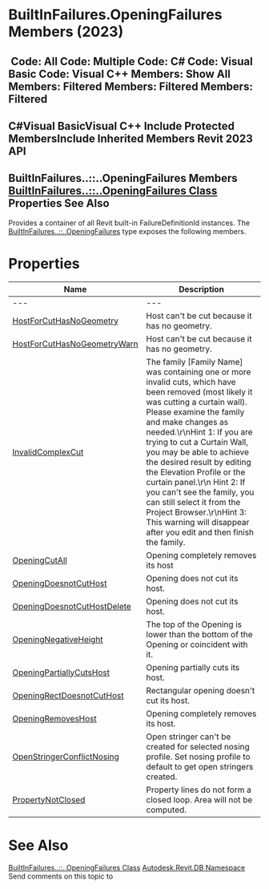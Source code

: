 # BuiltInFailures.OpeningFailures Members (2023)

﻿
 Code: All Code: Multiple Code: C# Code: Visual Basic Code: Visual C++  Members: Show All Members: Filtered Members: Filtered Members: Filtered   
---  
C#Visual BasicVisual C++
Include Protected MembersInclude Inherited Members
Revit 2023 API  
---  
BuiltInFailures..::..OpeningFailures Members  
[BuiltInFailures..::..OpeningFailures Class](7857c588-1861-cfd1-1423-7b950a01aba1.md "BuiltInFailures.OpeningFailures Class") Properties See Also  
---  
Provides a container of all Revit built-in FailureDefinitionId instances.
The [BuiltInFailures..::..OpeningFailures](7857c588-1861-cfd1-1423-7b950a01aba1.md "BuiltInFailures.OpeningFailures Class") type exposes the following members.
# Properties
| Name | Description |
| --- | --- |
| --- | --- | --- |
| [HostForCutHasNoGeometry](66f5c45e-9b46-6bde-a95e-21291121ddba.md "HostForCutHasNoGeometry Property") | Host can't be cut because it has no geometry. |
| [HostForCutHasNoGeometryWarn](99f5a7b8-3237-18c8-65ef-e66e025666b4.md "HostForCutHasNoGeometryWarn Property") | Host can't be cut because it has no geometry. |
| [InvalidComplexCut](e7385af7-01dd-3506-8382-656fdb61d3a0.md "InvalidComplexCut Property") | The family [Family Name] was containing one or more invalid cuts, which have been removed (most likely it was cutting a curtain wall). Please examine the family and make changes as needed.\r\nHint 1: If you are trying to cut a Curtain Wall, you may be able to achieve the desired result by editing the Elevation Profile or the curtain panel.\r\n Hint 2: If you can't see the family, you can still select it from the Project Browser.\r\nHint 3: This warning will disappear after you edit and then finish the family. |
| [OpeningCutAll](f09e5328-4d64-58c2-9822-be9b8b3496df.md "OpeningCutAll Property") | Opening completely removes its host |
| [OpeningDoesnotCutHost](0add2435-9791-aec8-0c0d-4c3d3b82ada5.md "OpeningDoesnotCutHost Property") | Opening does not cut its host. |
| [OpeningDoesnotCutHostDelete](55ac7a78-6f8c-b9f1-955d-f8f3a071505c.md "OpeningDoesnotCutHostDelete Property") | Opening does not cut its host. |
| [OpeningNegativeHeight](88f2f8f0-d495-dab8-86ee-931682dc0ff8.md "OpeningNegativeHeight Property") | The top of the Opening is lower than the bottom of the Opening or coincident with it. |
| [OpeningPartiallyCutsHost](5b19788c-7d38-ce48-00a4-c4937e00854a.md "OpeningPartiallyCutsHost Property") | Opening partially cuts its host. |
| [OpeningRectDoesnotCutHost](58b6294e-242f-135b-e278-47ff5171f795.md "OpeningRectDoesnotCutHost Property") | Rectangular opening doesn't cut its host. |
| [OpeningRemovesHost](626e64a6-4a04-06e7-0532-d1306276ac7c.md "OpeningRemovesHost Property") | Opening completely removes its host. |
| [OpenStringerConflictNosing](a8a9a859-4a54-b761-b4e2-c83a09f4a541.md "OpenStringerConflictNosing Property") | Open stringer can't be created for selected nosing profile. Set nosing profile to default to get open stringers created. |
| [PropertyNotClosed](b5068d1e-a2fe-b4d2-f4c0-23ee16ee9f09.md "PropertyNotClosed Property") | Property lines do not form a closed loop. Area will not be computed. |

# See Also
[BuiltInFailures..::..OpeningFailures Class](7857c588-1861-cfd1-1423-7b950a01aba1.md "BuiltInFailures.OpeningFailures Class")
[Autodesk.Revit.DB Namespace](87546ba7-461b-c646-cbb1-2cb8f5bff8b2.md "Autodesk.Revit.DB Namespace")
Send comments on this topic to 